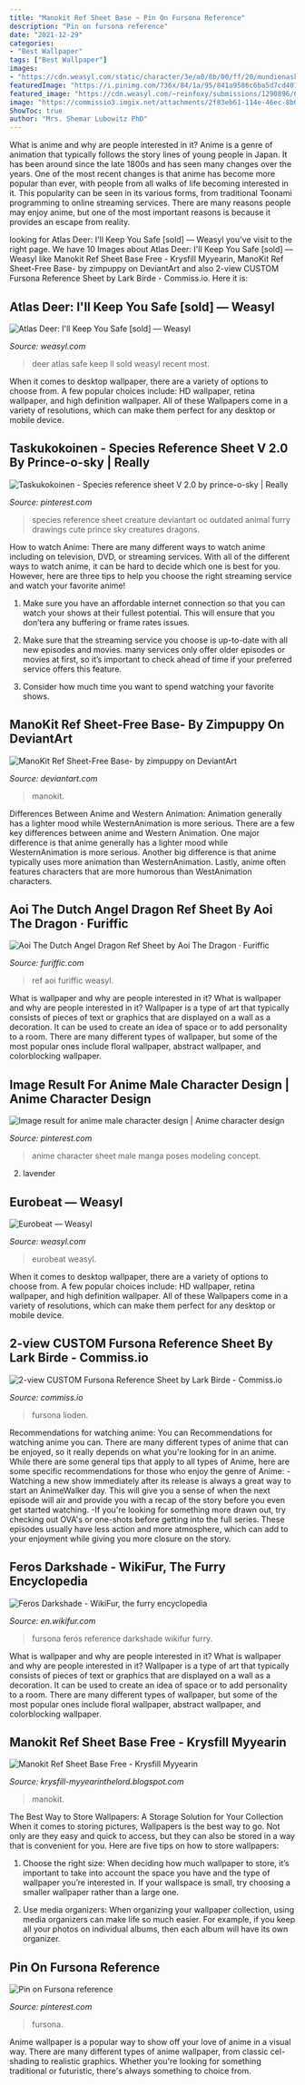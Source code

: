 ```yaml
---
title: "Manokit Ref Sheet Base ~ Pin On Fursona Reference"
description: "Pin on fursona reference"
date: "2021-12-29"
categories:
- "Best Wallpaper"
tags: ["Best Wallpaper"]
images:
- "https://cdn.weasyl.com/static/character/3e/a0/8b/00/ff/20/mundienaskd-72212.submit.136511.png"
featuredImage: "https://i.pinimg.com/736x/84/1a/95/841a9586c6ba5d7cd4010d4fb534967c.jpg"
featured_image: "https://cdn.weasyl.com/~reinfoxy/submissions/1290896/69403c076343fce5f7c0b40d2c7ced67d562c3ec27aa87d5992edc587a65b8f6/reinfoxy-atlas-deer-i-ll-keep-you-safe-sold.png"
image: "https://commissio3.imgix.net/attachments/2f83eb61-114e-46ec-8b07-3c7ee17e2797/A341CF94-2765-43B8-92CD-07D2091B529B.png?ixlib=rails-2.1.4&amp;h=1000&amp;fit=fillmax&amp;s=6ebf0b15119195997d81e4a66d45319d"
ShowToc: true
author: "Mrs. Shemar Lubowitz PhD"
---
```



What is anime and why are people interested in it?
Anime is a genre of animation that typically follows the story lines of young people in Japan. It has been around since the late 1800s and has seen many changes over the years. One of the most recent changes is that anime has become more popular than ever, with people from all walks of life becoming interested in it. This popularity can be seen in its various forms, from traditional Toonami programming to online streaming services. There are many reasons people may enjoy anime, but one of the most important reasons is because it provides an escape from reality.

	

		
looking for Atlas Deer: I&#039;ll Keep You Safe [sold] — Weasyl you've visit to the right page. We have 10 Images about Atlas Deer: I&#039;ll Keep You Safe [sold] — Weasyl like Manokit Ref Sheet Base Free - Krysfill Myyearin, ManoKit Ref Sheet-Free Base- by zimpuppy on DeviantArt and also 2-view CUSTOM Fursona Reference Sheet by Lark Birde - Commiss.io. Here it is:
		
    
## Atlas Deer: I&#039;ll Keep You Safe [sold] — Weasyl

<img loading=lazy src="https://cdn.weasyl.com/~reinfoxy/submissions/1290896/69403c076343fce5f7c0b40d2c7ced67d562c3ec27aa87d5992edc587a65b8f6/reinfoxy-atlas-deer-i-ll-keep-you-safe-sold.png" onerror="this.onerror=null;this.src='https://tse4.mm.bing.net/th?id=OIP.HAib1AxNVlfBlPN-7O1V-AHaF9&amp;pid=15.1';" alt="Atlas Deer: I&#039;ll Keep You Safe [sold] — Weasyl">

_Source: weasyl.com_

>deer atlas safe keep ll sold weasyl recent most. 

	

When it comes to desktop wallpaper, there are a variety of options to choose from. A few popular choices include: HD wallpaper, retina wallpaper, and high definition wallpaper. All of these Wallpapers come in a variety of resolutions, which can make them perfect for any desktop or mobile device. 

    
## Taskukokoinen - Species Reference Sheet V 2.0 By Prince-o-sky | Really

<img loading=lazy src="https://i.pinimg.com/736x/fe/9f/ac/fe9fac64ae8dcfb572089afb4d9928d9.jpg" onerror="this.onerror=null;this.src='https://tse1.mm.bing.net/th?id=OIP.GarrdVLSqeZPu9UIph6EHAHaRH&amp;pid=15.1';" alt="Taskukokoinen - Species reference sheet V 2.0 by prince-o-sky | Really">

_Source: pinterest.com_

>species reference sheet creature deviantart oc outdated animal furry drawings cute prince sky creatures dragons. 

	

How to watch Anime: There are many different ways to watch anime including on television, DVD, or streaming services.
With all of the different ways to watch anime, it can be hard to decide which one is best for you. However, here are three tips to help you choose the right streaming service and watch your favorite anime!
1. Make sure you have an affordable internet connection so that you can watch your shows at their fullest potential. This will ensure that you don’tera any buffering or frame rates issues.

2. Make sure that the streaming service you choose is up-to-date with all new episodes and movies. many services only offer older episodes or movies at first, so it’s important to check ahead of time if your preferred service offers this feature.

3. Consider how much time you want to spend watching your favorite shows.

    
## ManoKit Ref Sheet-Free Base- By Zimpuppy On DeviantArt

<img loading=lazy src="https://images-wixmp-ed30a86b8c4ca887773594c2.wixmp.com/f/84e0c2aa-76f9-4db1-99ff-62a5f46eff15/d91meej-7da38601-5e53-4dce-9efc-e5e7c67aae50.png/v1/fill/w_1024,h_828,strp/manokit_ref_sheet_free_base__by_zimpuppy_d91meej-fullview.png?token=eyJ0eXAiOiJKV1QiLCJhbGciOiJIUzI1NiJ9.eyJzdWIiOiJ1cm46YXBwOjdlMGQxODg5ODIyNjQzNzNhNWYwZDQxNWVhMGQyNmUwIiwiaXNzIjoidXJuOmFwcDo3ZTBkMTg4OTgyMjY0MzczYTVmMGQ0MTVlYTBkMjZlMCIsIm9iaiI6W1t7ImhlaWdodCI6Ijw9ODI4IiwicGF0aCI6IlwvZlwvODRlMGMyYWEtNzZmOS00ZGIxLTk5ZmYtNjJhNWY0NmVmZjE1XC9kOTFtZWVqLTdkYTM4NjAxLTVlNTMtNGRjZS05ZWZjLWU1ZTdjNjdhYWU1MC5wbmciLCJ3aWR0aCI6Ijw9MTAyNCJ9XV0sImF1ZCI6WyJ1cm46c2VydmljZTppbWFnZS5vcGVyYXRpb25zIl19.M8NFiYsvVA-6lpo8M4gY4i_KXL1xO97LDOOwm7w6a3A" onerror="this.onerror=null;this.src='https://tse2.mm.bing.net/th?id=OIP.6QxG48ni0b8BUNR5TpkH3gHaF_&amp;pid=15.1';" alt="ManoKit Ref Sheet-Free Base- by zimpuppy on DeviantArt">

_Source: deviantart.com_

>manokit. 

	

Differences Between Anime and Western Animation: Animation generally has a lighter mood while WesternAnimation is more serious.
There are a few key differences between anime and Western Animation. One major difference is that anime generally has a lighter mood while WesternAnimation is more serious. Another big difference is that anime typically uses more animation than WesternAnimation. Lastly, anime often features characters that are more humorous than WestAnimation characters.

    
## Aoi The Dutch Angel Dragon Ref Sheet By Aoi The Dragon · Furiffic

<img loading=lazy src="http://www.furiffic.com/media/originals/199014.jpg" onerror="this.onerror=null;this.src='https://tse4.mm.bing.net/th?id=OIP.4czefTieh1Hy3zB8d9ySkQHaFR&amp;pid=15.1';" alt="Aoi The Dutch Angel Dragon Ref Sheet by Aoi The Dragon · Furiffic">

_Source: furiffic.com_

>ref aoi furiffic weasyl. 

	

What is wallpaper and why are people interested in it?
What is wallpaper and why are people interested in it?
Wallpaper is a type of art that typically consists of pieces of text or graphics that are displayed on a wall as a decoration. It can be used to create an idea of space or to add personality to a room. There are many different types of wallpaper, but some of the most popular ones include floral wallpaper, abstract wallpaper, and colorblocking wallpaper.

    
## Image Result For Anime Male Character Design | Anime Character Design

<img loading=lazy src="https://i.pinimg.com/736x/84/1a/95/841a9586c6ba5d7cd4010d4fb534967c.jpg" onerror="this.onerror=null;this.src='https://tse1.mm.bing.net/th?id=OIP.cD6EY1T9VYHMLvHhbapCMwHaE6&amp;pid=15.1';" alt="Image result for anime male character design | Anime character design">

_Source: pinterest.com_

>anime character sheet male manga poses modeling concept. 

	

2. lavender 

    
## Eurobeat — Weasyl

<img loading=lazy src="https://cdn.weasyl.com/static/character/3e/a0/8b/00/ff/20/mundienaskd-72212.submit.136511.png" onerror="this.onerror=null;this.src='https://tse3.mm.bing.net/th?id=OIP.XYEanIUU8NkwFt_AqvCj8gHaDB&amp;pid=15.1';" alt="Eurobeat — Weasyl">

_Source: weasyl.com_

>eurobeat weasyl. 

	

When it comes to desktop wallpaper, there are a variety of options to choose from. A few popular choices include: HD wallpaper, retina wallpaper, and high definition wallpaper. All of these Wallpapers come in a variety of resolutions, which can make them perfect for any desktop or mobile device. 

    
## 2-view CUSTOM Fursona Reference Sheet By Lark Birde - Commiss.io

<img loading=lazy src="https://commissio3.imgix.net/attachments/2f83eb61-114e-46ec-8b07-3c7ee17e2797/A341CF94-2765-43B8-92CD-07D2091B529B.png?ixlib=rails-2.1.4&amp;h=1000&amp;fit=fillmax&amp;s=6ebf0b15119195997d81e4a66d45319d" onerror="this.onerror=null;this.src='https://tse3.mm.bing.net/th?id=OIP.P20y87K516Qg2fWjYgbr9gHaFj&amp;pid=15.1';" alt="2-view CUSTOM Fursona Reference Sheet by Lark Birde - Commiss.io">

_Source: commiss.io_

>fursona lioden. 

	

Recommendations for watching anime: You can
Recommendations for watching anime you can. There are many different types of anime that can be enjoyed, so it really depends on what you're looking for in an anime. While there are some general tips that apply to all types of Anime, here are some specific recommendations for those who enjoy the genre of Anime: 
-Watching a new show immediately after its release is always a great way to start an AnimeWalker day. This will give you a sense of when the next episode will air and provide you with a recap of the story before you even get started watching. 
-If you're looking for something more drawn out, try checking out OVA's or one-shots before getting into the full series. These episodes usually have less action and more atmosphere, which can add to your enjoyment while giving you more closure on the story.

    
## Feros Darkshade - WikiFur, The Furry Encyclopedia

<img loading=lazy src="https://en.wikifur.com/w/images/thumb/b/bc/FerosWolfRef.jpg/737px-FerosWolfRef.jpg" onerror="this.onerror=null;this.src='https://tse1.mm.bing.net/th?id=OIP.i_5ACURaqmy3OQAdWHaohwHaGB&amp;pid=15.1';" alt="Feros Darkshade - WikiFur, the furry encyclopedia">

_Source: en.wikifur.com_

>fursona feros reference darkshade wikifur furry. 

	

What is wallpaper and why are people interested in it?
What is wallpaper and why are people interested in it?
Wallpaper is a type of art that typically consists of pieces of text or graphics that are displayed on a wall as a decoration. It can be used to create an idea of space or to add personality to a room. There are many different types of wallpaper, but some of the most popular ones include floral wallpaper, abstract wallpaper, and colorblocking wallpaper.

    
## Manokit Ref Sheet Base Free - Krysfill Myyearin

<img loading=lazy src="https://d.furaffinity.net/art/zimpuppy/1544739681/1544739681.zimpuppy_manokit_ref.jpg" onerror="this.onerror=null;this.src='https://tse4.mm.bing.net/th?id=OIP.D5XIP4sCYFMnO20k2X_XNQHaE6&amp;pid=15.1';" alt="Manokit Ref Sheet Base Free - Krysfill Myyearin">

_Source: krysfill-myyearinthelord.blogspot.com_

>manokit. 

	

The Best Way to Store Wallpapers: A Storage Solution for Your Collection
When it comes to storing pictures, Wallpapers is the best way to go. Not only are they easy and quick to access, but they can also be stored in a way that is convenient for you. Here are five tips on how to store wallpapers:
1) Choose the right size: When deciding how much wallpaper to store, it’s important to take into account the space you have and the type of wallpaper you’re interested in. If your wallspace is small, try choosing a smaller wallpaper rather than a large one.

2) Use media organizers: When organizing your wallpaper collection, using media organizers can make life so much easier. For example, if you keep all your photos on individual albums, then each album will have its own organizer.

    
## Pin On Fursona Reference

<img loading=lazy src="https://i.pinimg.com/736x/3e/2c/3c/3e2c3c6be077e77dc4b64eb8660fa128.jpg" onerror="this.onerror=null;this.src='https://tse1.mm.bing.net/th?id=OIP.SmkPm7VODJ48wLbSd5WaiQHaEK&amp;pid=15.1';" alt="Pin on Fursona reference">

_Source: pinterest.com_

>fursona. 

	

Anime wallpaper is a popular way to show off your love of anime in a visual way. There are many different types of anime wallpaper, from classic cel-shading to realistic graphics. Whether you're looking for something traditional or futuristic, there's always something to choice from.

